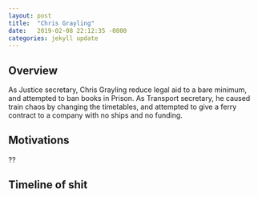 ```yaml
---
layout: post
title:  "Chris Grayling"
date:   2019-02-08 22:12:35 -0800
categories: jekyll update
---
```

## Overview
As Justice secretary, Chris Grayling reduce legal aid to a bare minimum, and attempted to ban books in Prison. As Transport secretary, he caused train chaos by changing the timetables, and attempted to give a ferry contract to a company with no ships and no funding.

## Motivations
??
## Timeline of shit


